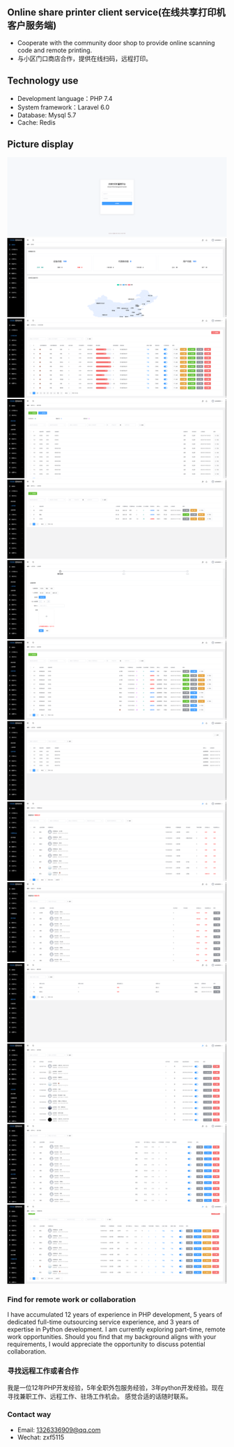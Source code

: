 ## Online share printer client service(在线共享打印机客户服务端)
- Cooperate with the community door shop to provide online scanning code and remote printing.
- 与小区门口商店合作，提供在线扫码，远程打印。


## Technology use
- Development language：PHP 7.4
- System framework：Laravel 6.0
- Database: Mysql 5.7
- Cache: Redis


## Picture display
![登录页](public/preview/1.png)
![首页](public/preview/2.png)
![打印机列表页](public/preview/3.png)
![库存列表页](public/preview/4.png)
![入库列表页](public/preview/5.png)
![入库操作页](public/preview/6.png)
![出库列表页](public/preview/7.png)
![出库明细页](public/preview/8.png)
![代理商收益页](public/preview/11.png)
![店长收益页](public/preview/12.png)
![提现列表页](public/preview/13.png)
![会员列表页](public/preview/14.png)
![店长列表页](public/preview/15.png)
![代理商列表页](public/preview/16.png)


### Find for remote work or collaboration
I have accumulated 12 years of experience in PHP development, 5 years of dedicated full-time outsourcing service experience, and 3 years of expertise in Python development. I am currently exploring part-time, remote work opportunities. Should you find that my background aligns with your requirements, I would appreciate the opportunity to discuss potential collaboration.


### 寻找远程工作或者合作
我是一位12年PHP开发经验，5年全职外包服务经验，3年python开发经验。现在寻找兼职工作、远程工作、驻场工作机会。 感觉合适的话随时联系。


### Contact way
- Email: 1326336909@qq.com
- Wechat: zxf5115
